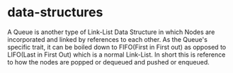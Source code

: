 # data-structures

A Queue is another type of Link-List Data Structure in which Nodes are incorporated and linked by references to each other. As the Queue's specific trait, it can be boiled down to FIFO(First in First out) as opposed to LIFO(Last in First Out) which is a normal Link-List. In short this is reference to how the nodes are popped or dequeued and pushed or enqueued.

